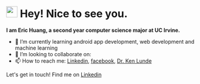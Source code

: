 <h1><img src="https://emojis.slackmojis.com/emojis/images/1531849430/4246/blob-sunglasses.gif?1531849430" width="30"/> Hey! Nice to see you.</h1>

**I am Eric Huang, a second year computer science major at UC Irvine.**  

- 🌱 I’m currently learning android app development, web development and machine learning
- 👯 I’m looking to collaborate on: 
- 📫 How to reach me: [Linkedin](https://www.linkedin.com/in/eric-huang-7280x/), [facebook](https://www.facebook.com/EricHuang7280/), [Dr. Ken Lunde](mailto:lunde@adobe.com?subject=[GitHub]%20Source%20Han%20Sans)



Let's get in touch! Find me on [Linkedin](https://www.linkedin.com/in/eric-huang-7280x/)

<!--
**HE-1234/HE-1234** is a ✨ _special_ ✨ repository because its `README.md` (this file) appears on your GitHub profile.

Here are some ideas to get you started:

- 🔭 I’m currently working on ...
- 🌱 I’m currently learning ...
- 👯 I’m looking to collaborate on ...
- 🤔 I’m looking for help with ...
- 💬 Ask me about ...
- 📫 How to reach me: ...
- 😄 Pronouns: ...
- ⚡ Fun fact: ...
-->
